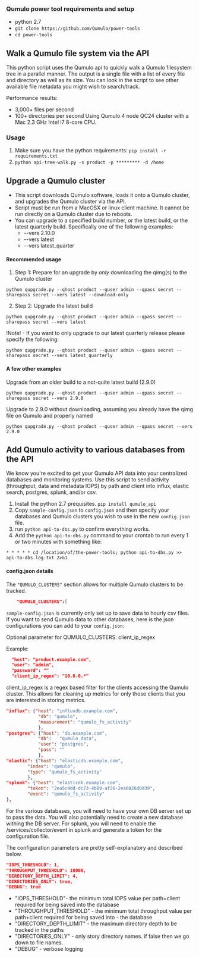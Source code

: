 ### Qumulo power tool requirements and setup
* python 2.7
* `git clone https://github.com/Qumulo/power-tools`
* `cd power-tools`


## Walk a Qumulo file system via the API

This python script uses the Qumulo api to quickly walk a Qumulo filesystem tree in a parallel manner. The output is a single file with a list of every file and directory as well as its size. You can look in the script to see other available file metadata you might wish to search/track.

Performance results: 
* 3,000+ files per second
* 100+ directories per second
Using Qumulo 4 node QC24 cluster with a Mac 2.3 GHz Intel i7 8-core CPU.

### Usage
1. Make sure you have the python requirements: `pip install -r requirements.txt`
2. `python api-tree-walk.py -s product -p ********* -d /home`


## Upgrade a Qumulo cluster

* This script downloads Qumulo software, loads it onto a Qumulo cluster, and upgrades the Qumulo cluster via the API.
* Script must be run from a MacOSX or linux client machine. It cannot be run directly on a Qumulo cluster due to reboots.
* You can upgrade to a specified build number, or the latest build, or the latest quarterly build. Specifically one of the following examples:
  * --vers 2.10.0
  * --vers latest
  * --vers latest_quarter

#### Recommended usage

1. Step 1: Prepare for an upgrade by *only* downloading the qimg(s) to the Qumulo cluster

`python qupgrade.py --qhost product --quser admin --qpass secret --sharepass secret --vers latest --download-only`

2. Step 2: Upgrade the latest build

`python qupgrade.py --qhost product --quser admin --qpass secret --sharepass secret --vers latest`

!Note! - If you want to only upgrade to our latest quarterly release please specify the following:

`python qupgrade.py --qhost product --quser admin --qpass secret --sharepass secret --vers latest_quarterly`

#### A few other examples

Upgrade from an older build to a not-quite latest build (2.9.0)

`python qupgrade.py --qhost product --quser admin --qpass secret --sharepass secret --vers 2.9.0`

Upgrade to 2.9.0 without downloading, assuming you already have the qimg file on Qumulo and properly named

`python qupgrade.py --qhost product --quser admin --qpass secret --vers 2.9.0`


## Add Qumulo activity to various databases from the API

We know you're excited to get your Qumulo API data into your centralized databases and monitoring systems. Use this script to send activity (throughput, data and metadata IOPS) by path and client into influx, elastic search, postgres, splunk, and/or csv.

1. Install the python 2.7 prequisites. `pip install qumulo_api`
2. Copy `sample-config.json` to `config.json` and then specify your databases and Qumulo clusters you wish to use in the new `config.json` file.
3. run `python api-to-dbs.py` to confirm everything works.
4. Add the `python api-to-dbs.py` command to your crontab to run every 1 or two minutes with something like:

`* * * * * cd /location/of/the-power-tools; python api-to-dbs.py >> api-to-dbs.log.txt 2>&1`


#### config.json details

The `"QUMULO_CLUSTERS"` section allows for multiple Qumulo clusters to be tracked.
```json
    "QUMULO_CLUSTERS":[
```

`sample-config.json` is currently only set up to save data to hourly csv files. If you want to send Qumulo data to other databases, here is the json configurations you can add to your `config.json`:

Optional parameter for QUMULO_CLUSTERS: client_ip_regex

Example:
```json
  "host": "product.example.com",
  "user": "admin",
  "password": ""
  "client_ip_regex": "10.0.0.*"
```
client_ip_regex is a regex based filter for the clients accessing the Qumulo
cluster. This allows for cleaning up metrics for only those clients that you
are interested in storing metrics.

```json
"influx": {"host": "influxdb.example.com",
            "db": "qumulo",
            "measurement": "qumulo_fs_activity"
            },
"postgres": {"host": "db.example.com",
            "db":   "qumulo_data",
            "user": "postgres",
            "pass": ""
            },
"elastic": {"host": "elasticdb.example.com",
        "index": "qumulo",
        "type": "qumulo_fs_activity"
        },
"splunk": {"host": "elasticdb.example.com",
        "token": "2ea5c4dd-dc73-4b89-af26-2ea6026d0d39",
        "event": "qumulo_fs_activity"
},
```
For the various databases, you will need to have your own DB server set up to pass the data. You will also potentially need to create a new database withing the DB server. For splunk, you will need to enable the /services/collector/event in splunk and generate a token for the configuration file.


The configuration parameters are pretty self-explanatory and described below.

```json
"IOPS_THRESHOLD": 1,
"THROUGHPUT_THRESHOLD": 10000, 
"DIRECTORY_DEPTH_LIMIT": 4,
"DIRECTORIES_ONLY": true,
"DEBUG": true
```

- "IOPS_THRESHOLD"- the minimum total IOPS value per path+client required for being saved into the database
- "THROUGHPUT_THRESHOLD" - the minimum total throughput value per path+client required for being saved into - the database
- "DIRECTORY_DEPTH_LIMIT" - the maximum directory depth to be tracked in the paths
- "DIRECTORIES_ONLY" - only story directory names. if false then we go down to file names.
- "DEBUG" - verbose logging
